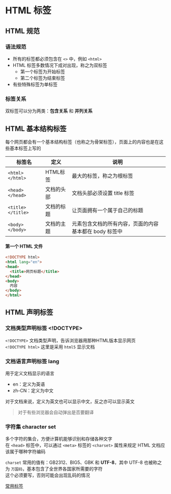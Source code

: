 # HTML 标签

## HTML 规范

### 语法规范

- 所有的标签都必须包含在 `<>` 中，例如 `<html>`
- HTML 标签多数情况下成对出现，称之为双标签
  - 第一个标签为开始标签
  - 第二个标签为结束标签
- 有些特殊标签为单标签

### 标签关系

双标签可以分为两类：**包含关系** 和 **并列关系**

## HTML 基本结构标签

每个网页都会有一个基本结构标签（也称之为骨架标签），页面上的内容也是在这些基本标签上写的

| 标签名               | 定义     | 说明                             |
| ----------------- | ------ | ------------------------------ |
| `<html></html>`   | HTML标签 | 最大的标签，称之为根标签                   |
| `<head></head>`   | 文档的头部  | 文档头部必须设置 title 标签              |
| `<title></title>` | 文档的标题  | 让页面拥有一个属于自己的标题                 |
| `<body></body>`   | 文档的主题  | 元素包含文档的所有内容，页面的内容基本都在 body 标签中 |

#### 第一个 HTML 文件

```html
<!DOCTYPE html>
<html lang="en">
<head>
  <title>网页标题</title>
</head>
<body>
  内容
</body>
</html>
```

## HTML 声明标签

### 文档类型声明标签 <!DOCTYPE>

`<!DOCTYPE>` 文档类型声明，告诉浏览器用那种HTML版本显示网页\
`<!DOCTYPE html>` 这里是采用 `html5` 显示文档

### 文档语言声明标签 lang

用于定义文档显示的语言

- en：定义为英语
- zh-CN：定义为中文

对于文档来说，定义为英文也可以显示中文，反之亦可以显示英文

> 对于有些浏览器会自动弹出是否要翻译

### 字符集 character set

多个字符的集合，方便计算机能够识别和存储各种文字\
在 `<head>` 标签中，可以通过 `<meta>` 标签的 `<charset>` 属性来规定 HTML 文档应该属于哪种字符编码

`charset` 常用的值有：GB2312、BIG5、GBK 和 **UTF-8**，其中 UTF-8 也被称之为 `万国码`，基本包含了全世界各国家所需要的字符\
这个必须要写，否则可能会出现乱码的情况

[常用标签](HTML_基础标签.md)


